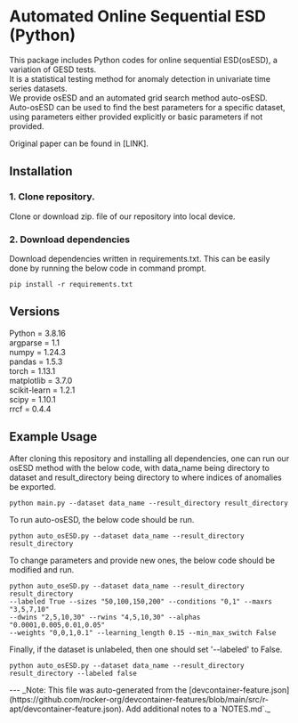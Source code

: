 
# Automated Online Sequential ESD (Python)

This package includes Python codes for online sequential ESD(osESD), a variation of GESD tests.<br>
It is a statistical testing method for anomaly detection in univariate time series datasets.<br>
We provide osESD and an automated grid search method auto-osESD.<br>
Auto-osESD can be used to find the best parameters for a specific dataset,<br>
using parameters either provided explicitly or basic parameters if not provided.<br>

Original paper can be found in [LINK].

## Installation
### 1. Clone repository.
Clone or download zip. file of our repository into local device.

### 2. Download dependencies
Download dependencies written in requirements.txt.
This can be easily done by running the below code in command prompt.
```
pip install -r requirements.txt
```

## Versions
Python = 3.8.16<br>
argparse = 1.1<br>
numpy = 1.24.3<br>
pandas = 1.5.3<br>
torch = 1.13.1<br>
matplotlib = 3.7.0<br>
scikit-learn = 1.2.1<br>
scipy = 1.10.1<br>
rrcf = 0.4.4<br>






## Example Usage

After cloning this repository and installing all dependencies, one can run our osESD method with the below code,
with data_name being directory to dataset and result_directory being directory to where indices of anomalies be exported.

```
python main.py --dataset data_name --result_directory result_directory
```

To run auto-osESD, the below code should be run.

```
python auto_osESD.py --dataset data_name --result_directory result_directory
```

To change parameters and provide new ones, the below code should be modified and run.

```
python auto_oseSD.py --dataset data_name --result_directory result_directory
--labeled True --sizes "50,100,150,200" --conditions "0,1" --maxrs "3,5,7,10"
--dwins "2,5,10,30" --rwins "4,5,10,30" --alphas "0.0001,0.005,0.01,0.05"
--weights "0,0,1,0.1" --learning_length 0.15 --min_max_switch False
```

Finally, if the dataset is unlabeled, then one should set '--labeled' to False.
```
python auto_osESD.py --dataset data_name --result_directory result_directory --labeled false
```




<!---
## Options

| Options Id | Description | Type | Default Value |
|-----|-----|-----|-----|
| vscodeRSupport | Install R packages to make vscode-R work. lsp means the `languageserver` package, full means lsp plus the `httpgd` package. | string | minimal |
| installDevTools | Install the `devtools` R package. | boolean | false |
| installREnv | Install the `renv` R package. | boolean | false |
| installRMarkdown | Install the `rmarkdown` R package. It is required for R Markdown or Quarto documentation. | boolean | false |
| installJupyterlab | Install and setup JupyterLab (via `python3 -m pip`). JupyterLab is a web-based interactive development environment for notebooks. | boolean | false |
| installRadian | Install radian (via `python3 -m pip`). radian is an R console with multiline editing and rich syntax highlight. | boolean | false |
| installVscDebugger | Install the `vscDebugger` R package from the GitHub repo. It is required for the VSCode-R-Debugger. | boolean | false |
| useTesting | For Debian, install packages from Debian testing. If false, the R package installed by apt may be out of date. | boolean | true |
| installBspm | Install and enable BSPM (Bridge to System Package Manager) to install R packages. This option is only working on Ubuntu now. | boolean | false |




## Customizations

### VS Code Extensions

- `REditorSupport.r`




## Supported platforms

`linux/amd64` platform `debian`, `ubuntu:focal` and `ubuntu:jammy`.

If the `useTesting` is `true`, `linux/arm64` platform `debian` also supported.











### Binary installation via apt

This feature will configure apt to install R and R packages.

Packages that can be installed via apt can be displayed with the following command.

```sh
apt-cache search "^r-.*" | sort
```

For example, the following command installs the `dplyr` package.

```sh
apt-get -y install --no-install-recommends r-cran-dplyr
```

Thanks to [r2u](https://eddelbuettel.github.io/r2u/), on Ubuntu,
all packages on CRAN and BioConductor can be installed via apt.

If you want to install R packages via apt during the container build phase,
you can use [the `ghcr.io/rocker-org/devcontainer-features/apt-packages` Feature](https://github.com/rocker-org/devcontainer-features/blob/main/src/apt-packages)
to do so.

```json
"features": {
    "ghcr.io/rocker-org/devcontainer-features/r-apt:latest": {},
    "ghcr.io/rocker-org/devcontainer-features/apt-packages:1": {
        "packages": "r-cran-curl"
    }
},
"overrideFeatureInstallOrder": [
    "ghcr.io/rocker-org/devcontainer-features/r-apt"
]
```

`ghcr.io/rocker-org/devcontainer-features/apt-packages` is not guaranteed to install after this Feature,
so be sure to set up [the `overrideFeatureInstallOrder` property](https://containers.dev/implementors/features/#overrideFeatureInstallOrder).

### Source installation via R

Packages that cannot be installed via apt must be installed using the R functions.

For more information, please check [the Rocker Project website](https://rocker-project.org/use/extending.html).


### Binary installation via R with bspm

If set the `installBspm` option to `true`, this Feature will install and set up
the [`bspm` R package](https://github.com/Enchufa2/bspm).

`bspm` provides functions to manage packages via the distribution's package manager.

Known limitation: `bspm` does not seem to work correctly on Debian.
(<https://github.com/rocker-org/devcontainer-features/pull/169#issuecomment-1665839740>)

## Python package installation

This feature has some options to install Python packages such as `jupyterlab`.
When installing Python packages, if `python3 -m pip` is not available, it will install `python3-pip` via apt.

This feature set `PIP_BREAK_SYSTEM_PACKAGES=1` when installing Python packages.

## References

- [Rocker Project](https://rocker-project.org)
---!>

---

_Note: This file was auto-generated from the [devcontainer-feature.json](https://github.com/rocker-org/devcontainer-features/blob/main/src/r-apt/devcontainer-feature.json).  Add additional notes to a `NOTES.md`._
